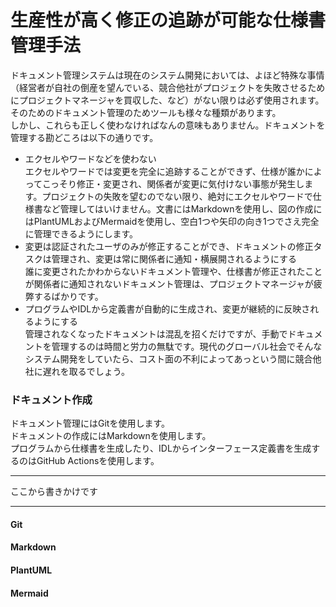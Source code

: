 # 生産性が高く修正の追跡が可能な仕様書管理手法

ドキュメント管理システムは現在のシステム開発においては、よほど特殊な事情（経営者が自社の倒産を望んでいる、競合他社がプロジェクトを失敗させるためにプロジェクトマネージャを買収した、など）がない限りは必ず使用されます。  
そのためのドキュメント管理のためツールも様々な種類があります。  
しかし、これらも正しく使わなければなんの意味もありません。ドキュメントを管理する勘どころは以下の通りです。

- エクセルやワードなどを使わない  
  エクセルやワードでは変更を完全に追跡することができず、仕様が誰かによってこっそり修正・変更され、関係者が変更に気付けない事態が発生します。プロジェクトの失敗を望むのでない限り、絶対にエクセルやワードで仕様書など管理してはいけません。文書にはMarkdownを使用し、図の作成にはPlantUMLおよびMermaidを使用し、空白1つや矢印の向き1つでさえ完全に管理できるようにします。
- 変更は認証されたユーザのみが修正することができ、ドキュメントの修正タスクは管理され、変更は常に関係者に通知・横展開されるようにする  
  誰に変更されたかわからないドキュメント管理や、仕様書が修正されたことが関係者に通知されないドキュメント管理は、プロジェクトマネージャが疲弊するばかりです。
- プログラムやIDLから定義書が自動的に生成され、変更が継続的に反映されるようにする  
  管理されなくなったドキュメントは混乱を招くだけですが、手動でドキュメントを管理するのは時間と労力の無駄です。現代のグローバル社会でそんなシステム開発をしていたら、コスト面の不利によってあっという間に競合他社に遅れを取るでしょう。

### ドキュメント作成

ドキュメント管理にはGitを使用します。  
ドキュメントの作成にはMarkdownを使用します。  
プログラムから仕様書を生成したり、IDLからインターフェース定義書を生成するのはGitHub Actionsを使用します。

***
ここから書きかけです
***

#### Git

#### Markdown

#### PlantUML

#### Mermaid